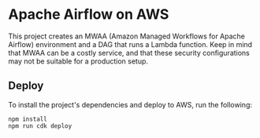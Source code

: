 # Apache Airflow on AWS

This project creates an MWAA (Amazon Managed Workflows for Apache Airflow) environment and a DAG that runs a Lambda function. Keep in mind that MWAA can be a costly service, and that these security configurations may not be suitable for a production setup.

## Deploy

To install the project's dependencies and deploy to AWS, run the following:

```
npm install
npm run cdk deploy 
```
